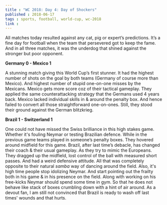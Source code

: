 ```yaml
---
title : "WC 2018: Day 4: Day of Shockers"
published : 2018-06-17
tags : sports, football, world-cup, wc-2018
link :
---
```


All matches today resulted against any cat, pig or expert’s predictions. It’s a fine day for football when the team that persevered got to keep the fame. And in all three matches, it was the underdog that shined against the stronger but poor opponent.

**Germany 0 - Mexico 1**

A stunning match giving this World Cup’s first stunner. It had the highest number of shots on the goal by both teams (Germany of course more than Mexico). And highest number of stupid one-on-one misses by the Mexicans. Mexico gets more score coz of their tactical gameplay. They applied the same counterattacking strategy that the Germans used 4 years back. Mexico lacked individual skills in & around the penalty box. And hence failed to convert all those straightforward one-on-ones. Still, they stood their ground against the German blitzkrieg.

**Brazil 1 - Switzerland 1**

One could not have missed the Swiss brilliance in this high stakes game. Whether it's fouling Neymar or testing Brazilian defence. While in the previous game teams played in someone’s penalty boxes. They hovered around midfield for this game. Brazil, after last time’s debacle, has changed their coach & their usual gameplay. As they try to mimic the Europeans. They dragged up the midfield, lost control of the ball with measured short passes. And had a weird defensive attitude. All that was completely opposite to their natural *samba* way of dancing around the field. Also, it's high time people stop idolizing Neymar. And start pointing out the frailty both in his game & in his presence on the field. Along with working on his free-kicks Neymar should spend some time in gym. So that he does not behave like stack of boxes crumbling down with a hint of air around. As a devout fan, I am still not convinced that Brazil is ready to wash off last times' wounds and that hurts.

